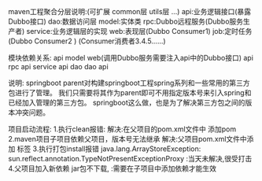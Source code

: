 maven工程聚合分层说明:(可扩展 common层 utils层 ...)
    api:业务逻辑接口(暴露Dubbo接口)
    dao:数据访问层
    model:实体类
    rpc:Dubbo远程服务(Dubbo服务生产者)
    service:业务逻辑层的实现
    web:表现层(Dubbo Consumer1)
    job:定时任务(Dubbo Consumer2 )
                (Consumer消费者3.4.5......)


模块依赖关系:
    api
        model
    web(调用Dubbo服务需要注入api中的Dubbo接口)
       api
    rpc
       api
    service
        api
        dao
    dao
       api 

说明:
    springboot parent对构建springboot工程spring系列和一些常用的第三方包进行了管理。
    我们只需要将其作为parent即可不用指定版本号来引入spring和已经加入管理的第三方包。
    springboot这么做，也是为了解决第三方包之间的版本冲突问题。
            
项目启动流程:
    1.执行clean报错:
        解决:在父项目的pom.xml文件中 添加<packaging>pom</packaging>
    2.maven项目子项目依赖父项目，版本号无法继承 
        解决:父项目pom.xml文件中添加 <dependencyManagement>标签
    3.执行打包install报错 java.lang.ArrayStoreException: sun.reflect.annotation.TypeNotPresentExceptionProxy
        :当天未解决,很受打击
    4.父项目加入新依赖 jar包不下载,
        :需要在子项目中添加依赖才能生效
        